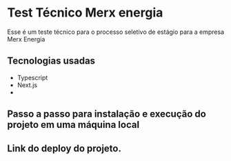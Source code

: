 # Test Técnico Merx energia

Esse é um teste técnico para o processo seletivo de estágio para a empresa Merx Energia

## Tecnologias usadas
* Typescript
* Next.js
* 

## Passo a passo para instalação e execução do projeto em uma máquina local

## Link do deploy do projeto.
